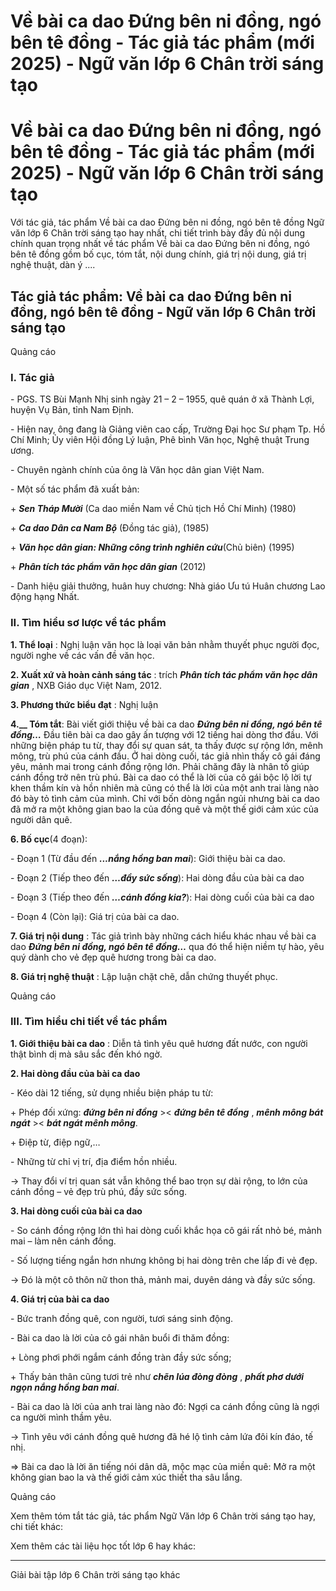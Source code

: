 # Về bài ca dao Đứng bên ni đồng, ngó bên tê đồng - Tác giả tác phẩm (mới 2025) - Ngữ văn lớp 6 Chân trời sáng tạo

# Về bài ca dao Đứng bên ni đồng, ngó bên tê đồng - Tác giả tác phẩm (mới 2025) - Ngữ văn lớp 6 Chân trời sáng tạo

Với tác giả, tác phẩm Về bài ca dao Đứng bên ni đồng, ngó bên tê đồng Ngữ văn lớp 6 Chân trời sáng tạo hay nhất, chi tiết trình bày đầy đủ nội dung chính quan trọng nhất về tác phẩm Về bài ca dao Đứng bên ni đồng, ngó bên tê đồng gồm bố cục, tóm tắt, nội dung chính, giá trị nội dung, giá trị nghệ thuật, dàn ý ....

## Tác giả tác phẩm: Về bài ca dao Đứng bên ni đồng, ngó bên tê đồng - Ngữ văn lớp 6 Chân trời sáng tạo

Quảng cáo

### **I. Tác giả**

\- PGS. TS Bùi Mạnh Nhị sinh ngày 21 – 2 – 1955, quê quán ở xã Thành Lợi, huyện Vụ Bản, tỉnh Nam Định. 

\- Hiện nay, ông đang là Giảng viên cao cấp, Trường Đại học Sư phạm Tp. Hồ Chí Minh; Ủy viên Hội đồng Lý luận, Phê bình Văn học, Nghệ thuật Trung ương. 

\- Chuyên ngành chính của ông là Văn học dân gian Việt Nam.

\- Một số tác phẩm đã xuất bản:

\+ **_Sen Tháp Mười_** (Ca dao miền Nam về Chủ tịch Hồ Chí Minh) (1980)

\+ **_Ca dao Dân ca Nam Bộ_** (Đồng tác giả), (1985)

\+ **_Văn học dân gian: Những công trình nghiên cứu_**(Chủ biên) (1995) 

\+ **_Phân tích tác phẩm văn học dân gian_** (2012)

\- Danh hiệu giải thưởng, huân huy chương: Nhà giáo Ưu tú Huân chương Lao động hạng Nhất.

### **II. Tìm hiểu sơ lược về tác phẩm**

**1\. Thể loại** : Nghị luận văn học là loại văn bản nhằm thuyết phục người đọc, người nghe về các vấn đề văn học.

**2\. Xuất xứ và hoàn cảnh sáng tác** : trích **_Phân tích tác phẩm văn học dân gian_** , NXB Giáo dục Việt Nam, 2012.

**3\. Phương thức biểu đạt** : Nghị luận

**4.__ Tóm tắt**: Bài viết giới thiệu về bài ca dao **_Đứng bên ni đồng, ngó bên tê đồng…_** Đầu tiên bài ca dao gây ấn tượng với 12 tiếng hai dòng thơ đầu. Với những biện pháp tu từ, thay đổi sự quan sát, ta thấy được sự rộng lớn, mênh mông, trù phú của cánh đầu. Ở hai dòng cuối, tác giả nhìn thấy cô gái đáng yêu, mảnh mai trong cánh đồng rộng lớn. Phải chăng đây là nhân tố giúp cánh đồng trở nên trù phú. Bài ca dao có thể là lời của cô gái bộc lộ lời tự khen thầm kín và hồn nhiên mà cũng có thể là lời của một anh trai làng nào đó bày tỏ tình cảm của mình. Chỉ với bốn dòng ngắn ngủi nhưng bài ca dao đã mở ra một không gian bao la của đồng quê và một thế giới cảm xúc của người dân quê.

**6\. Bố cục**(4 đoạn): 

\- Đoạn 1 (Từ đầu đến **_...nắng hồng ban mai_**): Giới thiệu bài ca dao.

\- Đoạn 2 (Tiếp theo đến **_…đầy sức sống_**): Hai dòng đầu của bài ca dao

\- Đoạn 3 (Tiếp theo đến **_…cánh đồng kia?_**): Hai dòng cuối của bài ca dao

\- Đoạn 4 (Còn lại): Giá trị của bài ca dao.

**7\. Giá trị nội dung** : Tác giả trình bày những cách hiểu khác nhau về bài ca dao **_Đứng bên ni đồng, ngó bên tê đồng…_** qua đó thể hiện niềm tự hào, yêu quý dành cho vẻ đẹp quê hương trong bài ca dao.

**8\. Giá trị nghệ thuật** : Lập luận chặt chẽ, dẫn chứng thuyết phục.

Quảng cáo

### **III. Tìm hiểu chi tiết về tác phẩm**

**1\. Giới thiệu bài ca dao** : Diễn tả tình yêu quê hương đất nước, con người thật bình dị mà sâu sắc đến khó ngờ.

**2\. Hai dòng đầu của bài ca dao**

\- Kéo dài 12 tiếng, sử dụng nhiều biện pháp tu từ:

\+ Phép đối xứng: **_đứng bên ni đồng_** >< **_đứng bên tê đồng_** , **_mênh mông bát ngát_** >< **_bát ngát mênh mông_**.

\+ Điệp từ, điệp ngữ,…

\- Những từ chỉ vị trí, địa điểm hồn nhiều.

→ Thay đổi ví trị quan sát vẫn không thể bao trọn sự dài rộng, to lớn của cánh đồng – vẻ đẹp trù phú, đầy sức sống.

**3\. Hai dòng cuối của bài ca dao**

\- So cánh đồng rộng lớn thì hai dòng cuối khắc họa cô gái rất nhỏ bé, mảnh mai – làm nên cánh đồng.

\- Số lượng tiếng ngắn hơn nhưng không bị hai dòng trên che lấp đi vẻ đẹp.

→ Đó là một cô thôn nữ thon thả, mảnh mai, duyên dáng và đầy sức sống.

**4\. Giá trị của bài ca dao**

\- Bức tranh đồng quê, con người, tươi sáng sinh động.

\- Bài ca dao là lời của cô gái nhân buổi đi thăm đồng:

\+ Lòng phơi phới ngắm cánh đồng tràn đầy sức sống;

\+ Thấy bản thân cũng tươi trẻ như **_chẽn lúa đòng đòng_** , **_phất phơ dưới ngọn nắng hồng ban mai_**.

\- Bài ca dao là lời của anh trai làng nào đó: Ngợi ca cánh đồng cũng là ngợi ca người mình thầm yêu.

→ Tình yêu với cánh đồng quê hương đã hé lộ tình cảm lứa đôi kín đáo, tế nhị.

=> Bài ca dao là lời ăn tiếng nói dân dã, mộc mạc của miền quê: Mở ra một không gian bao la và thế giới cảm xúc thiết tha sâu lắng.

Quảng cáo

Xem thêm tóm tắt tác giả, tác phẩm Ngữ Văn lớp 6 Chân trời sáng tạo hay, chi tiết khác:

Xem thêm các tài liệu học tốt lớp 6 hay khác:

* * *

Giải bài tập lớp 6 Chân trời sáng tạo khác
